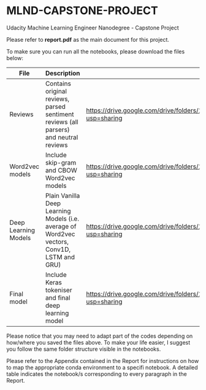 # MLND-CAPSTONE-PROJECT
Udacity Machine Learning Engineer Nanodegree - Capstone Project

Please refer to **report.pdf** as the main document for this project.

To make sure you can run all the notebooks, please download the files below:

| File | Description | Link |
|----------------------|---------------------------------------------------------------------------------------------|--------------------------------------------------------------------------------------|
| Reviews | Contains original reviews, parsed sentiment reviews (all parsers) and neutral reviews | https://drive.google.com/drive/folders/11mvElVWJzBfeZyvRrcr1akr_BfhIWn9m?usp=sharing |
| Word2vec models | Include skip-gram and CBOW Word2vec models | https://drive.google.com/drive/folders/10q1dfxKLIHFameMvmuNQwgkrUd9RGNax?usp=sharing |
| Deep Learning Models | Plain Vanilla Deep Learning Models (i.e. average of Word2vec vectors, Conv1D, LSTM and GRU) | https://drive.google.com/drive/folders/1ezOuoF5V6rR8vlEUUyQ7Gc6BWnNldmpE?usp=sharing |
| Final model | Include Keras tokeniser and final deep learning model | https://drive.google.com/drive/folders/1y6fOyOJcHcr0WvvZAc5RBnFTSBVUlVIN?usp=sharing |

Please notice that you may need to adapt part of the codes depending on how/where you saved the files above. To make your life easier, I suggest you follow the same folder structure visible in the notebooks.

Please refer to the Appendix contained in the Report for instructions on how to map the appropriate conda environment to a specifi notebook. A detailed table indicates the notebook/s corresponding to every paragraph in the Report.
